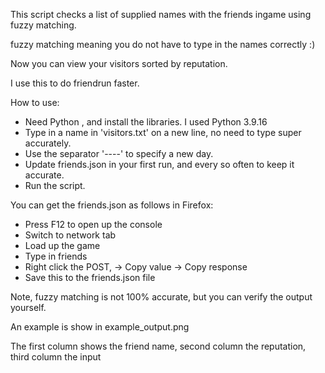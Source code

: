 This script checks a list of supplied names with the friends ingame using fuzzy matching.

fuzzy matching meaning you do not have to type in the names correctly :)

Now you can view your visitors sorted by reputation. 

I use this to do friendrun faster.

How to use:
* Need Python , and install the libraries. I used Python 3.9.16
* Type in a name in 'visitors.txt' on a new line, no need to type super accurately.
* Use the separator '----' to specify a new day.
* Update friends.json in your first run, and every so often to keep it accurate.
* Run the script.

You can get the friends.json as follows in Firefox:
* Press F12 to open up the console
* Switch to network tab
* Load up the game
* Type in friends
* Right click the POST, -> Copy value -> Copy response
* Save this to the friends.json file

Note, fuzzy matching is not 100% accurate, but you can verify the output yourself. 

An example is show in example_output.png

The first column shows the friend name, second column the reputation, third column the input
